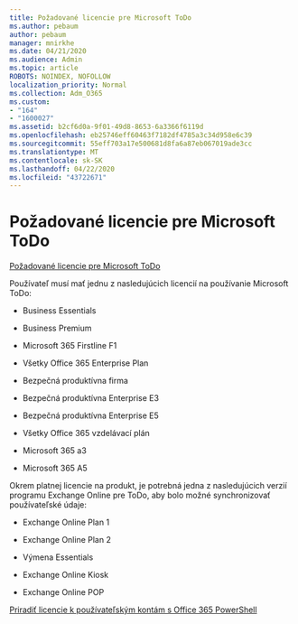 ```yaml
---
title: Požadované licencie pre Microsoft ToDo
ms.author: pebaum
author: pebaum
manager: mnirkhe
ms.date: 04/21/2020
ms.audience: Admin
ms.topic: article
ROBOTS: NOINDEX, NOFOLLOW
localization_priority: Normal
ms.collection: Adm_O365
ms.custom:
- "164"
- "1600027"
ms.assetid: b2cf6d0a-9f01-49d8-8653-6a3366f6119d
ms.openlocfilehash: eb25746eff60463f7182df4785a3c34d958e6c39
ms.sourcegitcommit: 55eff703a17e500681d8fa6a87eb067019ade3cc
ms.translationtype: MT
ms.contentlocale: sk-SK
ms.lasthandoff: 04/22/2020
ms.locfileid: "43722671"
---
```

# <a name="required-licenses-for-microsoft-todo"></a>Požadované licencie pre Microsoft ToDo

[Požadované licencie pre Microsoft ToDo](https://support.office.com/article/381e9d1b-c500-49b5-973e-890fd86528d7.aspx)
  
Používateľ musí mať jednu z nasledujúcich licencií na používanie Microsoft ToDo:
  
- Business Essentials

- Business Premium

- Microsoft 365 Firstline F1

- Všetky Office 365 Enterprise Plan

- Bezpečná produktívna firma

- Bezpečná produktívna Enterprise E3

- Bezpečná produktívna Enterprise E5

- Všetky Office 365 vzdelávací plán

- Microsoft 365 a3

- Microsoft 365 A5

Okrem platnej licencie na produkt, je potrebná jedna z nasledujúcich verzií programu Exchange Online pre ToDo, aby bolo možné synchronizovať používateľské údaje:
  
- Exchange Online Plan 1

- Exchange Online Plan 2

- Výmena Essentials

- Exchange Online Kiosk

- Exchange Online POP

[Priradiť licencie k používateľským kontám s Office 365 PowerShell](https://docs.microsoft.com/office365/enterprise/powershell/assign-licenses-to-user-accounts-with-office-365-powershell )
  